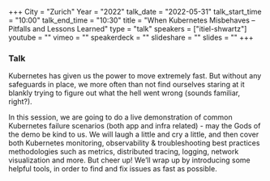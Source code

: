 +++
City = "Zurich"
Year = "2022"
talk_date = "2022-05-31"
talk_start_time = "10:00"
talk_end_time = "10:30"
title = "When Kubernetes Misbehaves – Pitfalls and Lessons Learned"
type = "talk"
speakers = ["itiel-shwartz"]
youtube = ""
vimeo = ""
speakerdeck = ""
slideshare = ""
slides = ""
+++

### Talk

Kubernetes has given us the power to move extremely fast. But without any safeguards in place, we more often than not find ourselves staring at it blankly trying to figure out what the hell went wrong (sounds familiar, right?).

In this session, we are going to do a live demonstration of common Kubernetes failure scenarios (both app and infra related) - may the Gods of the demo be kind to us.
We will laugh a little and cry a little, and then cover both Kubernetes monitoring, observability & troubleshooting best practices methodologies such as metrics, distributed tracing, logging, network visualization and more. But cheer up! We’ll wrap up by introducing some helpful tools, in order to find and fix issues as fast as possible.